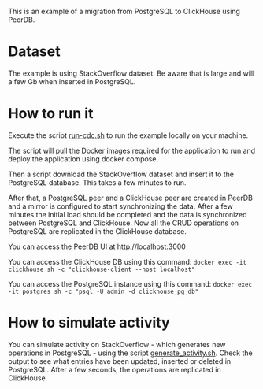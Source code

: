 This is an example of a migration from PostgreSQL to ClickHouse using PeerDB. 

# Dataset

The example is using StackOverflow dataset. Be aware that is large and will a few Gb when inserted in PostgreSQL. 

# How to run it

Execute the script [run-cdc.sh](./run-cdc.sh) to run the example locally on your machine. 

The script will pull the Docker images required for the application to run and deploy the application using docker compose. 

Then a script download the StackOverflow dataset and insert it to the PostgreSQL database. This takes a few minutes to run. 

After that, a PostgreSQL peer and a ClickHouse peer are created in PeerDB and a mirror is configured to start synchronizing the data. After a few minutes the initial load should be completed and the data is synchronized between PostgreSQL and ClickHouse. Now all the CRUD operations on PostgreSQL are replicated in the ClickHouse database.

You can access the PeerDB UI at http://localhost:3000

You can access the ClickHouse DB using this command: `docker exec -it clickhouse sh -c "clickhouse-client --host localhost"` 

You can access the PostgreSQL instance using this command: `docker exec -it postgres sh -c "psql -U admin -d clickhouse_pg_db"`

# How to simulate activity

You can simulate activity on StackOverflow - which generates new operations in PostgreSQL - using the script [generate_activity.sh](./generate-activity.sh). Check the output to see what entries have been updated, inserted or deleted in PostgreSQL. After a few seconds, the operations are replicated in ClickHouse. 




